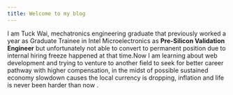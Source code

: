 ```yaml
---
title: Welcome to my blog
---
```


I am Tuck Wai, mechatronics engineering graduate that previously worked a year as Graduate Trainee in Intel Microelectronics as **Pre-Silicon Validation Engineer** but unfortunately not able to convert to permanent position due to internal hiring freeze happened at that time.Now I am learning about web development and trying to venture to another field to seek for better career pathway with higher compensation, in the midst of possible sustained economy slowdown causes the local currency is dropping, inflation and life is never been harder than now .

